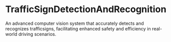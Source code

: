 # TrafficSignDetectionAndRecognition
An advanced computer vision system that accurately detects and recognizes trafficsigns, facilitating enhanced safety and efficiency in real-world driving scenarios.

